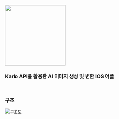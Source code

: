 # <img src="https://github.com/dj991108/YOP/assets/90829718/4234e416-d20b-4d20-a65f-95efaab18e4b" width="200">  
### Karlo API를 활용한 AI 이미지 생성 및 변환 IOS 어플
<br />

### 구조
![구조도](https://github.com/dj991108/YOP/assets/90829718/35662e2a-1a2a-4f2a-b546-a7148c3e4b4c)
